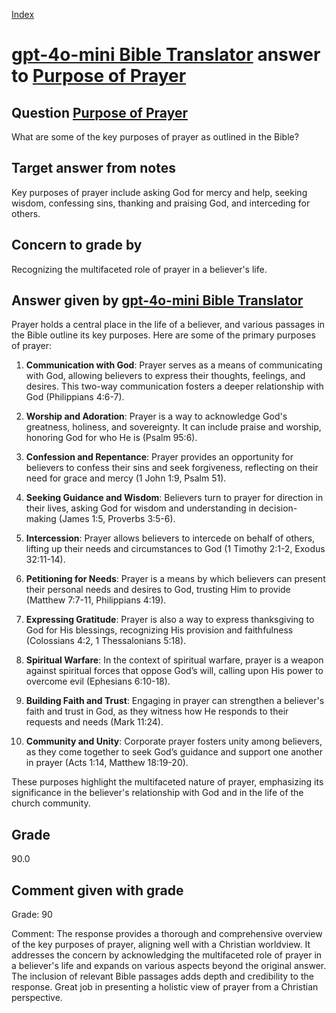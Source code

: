 
[Index](../../index.md)
# [gpt-4o-mini Bible Translator](../../answering_models/gpt-4o-mini_Bible_Translator.md) answer to [Purpose of Prayer](../../questions/Purpose_of_Prayer.md)

## Question [Purpose of Prayer](../../questions/Purpose_of_Prayer.md)
What are some of the key purposes of prayer as outlined in the Bible?

## Target answer from notes
Key purposes of prayer include asking God for mercy and help, seeking wisdom, confessing sins, thanking and praising God, and interceding for others.

## Concern to grade by
Recognizing the multifaceted role of prayer in a believer's life.

## Answer given by [gpt-4o-mini Bible Translator](../../answering_models/gpt-4o-mini_Bible_Translator.md)
Prayer holds a central place in the life of a believer, and various passages in the Bible outline its key purposes. Here are some of the primary purposes of prayer:

1. **Communication with God**: Prayer serves as a means of communicating with God, allowing believers to express their thoughts, feelings, and desires. This two-way communication fosters a deeper relationship with God (Philippians 4:6-7).

2. **Worship and Adoration**: Prayer is a way to acknowledge God's greatness, holiness, and sovereignty. It can include praise and worship, honoring God for who He is (Psalm 95:6).

3. **Confession and Repentance**: Prayer provides an opportunity for believers to confess their sins and seek forgiveness, reflecting on their need for grace and mercy (1 John 1:9, Psalm 51).

4. **Seeking Guidance and Wisdom**: Believers turn to prayer for direction in their lives, asking God for wisdom and understanding in decision-making (James 1:5, Proverbs 3:5-6).

5. **Intercession**: Prayer allows believers to intercede on behalf of others, lifting up their needs and circumstances to God (1 Timothy 2:1-2, Exodus 32:11-14).

6. **Petitioning for Needs**: Prayer is a means by which believers can present their personal needs and desires to God, trusting Him to provide (Matthew 7:7-11, Philippians 4:19).

7. **Expressing Gratitude**: Prayer is also a way to express thanksgiving to God for His blessings, recognizing His provision and faithfulness (Colossians 4:2, 1 Thessalonians 5:18).

8. **Spiritual Warfare**: In the context of spiritual warfare, prayer is a weapon against spiritual forces that oppose God’s will, calling upon His power to overcome evil (Ephesians 6:10-18).

9. **Building Faith and Trust**: Engaging in prayer can strengthen a believer's faith and trust in God, as they witness how He responds to their requests and needs (Mark 11:24).

10. **Community and Unity**: Corporate prayer fosters unity among believers, as they come together to seek God’s guidance and support one another in prayer (Acts 1:14, Matthew 18:19-20).

These purposes highlight the multifaceted nature of prayer, emphasizing its significance in the believer's relationship with God and in the life of the church community.

## Grade
90.0

## Comment given with grade
Grade: 90

Comment: The response provides a thorough and comprehensive overview of the key purposes of prayer, aligning well with a Christian worldview. It addresses the concern by acknowledging the multifaceted role of prayer in a believer's life and expands on various aspects beyond the original answer. The inclusion of relevant Bible passages adds depth and credibility to the response. Great job in presenting a holistic view of prayer from a Christian perspective.
